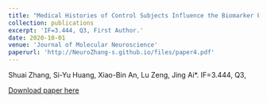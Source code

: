 ```yaml
---
title: "Medical Histories of Control Subjects Influence the Biomarker Potential of Plasma Aβ in Alzheimer’s Disease: a Meta-analysis."
collection: publications
excerpt: 'IF=3.444, Q3, First Author.'
date: 2020-10-01
venue: 'Journal of Molecular Neuroscience'
paperurl: 'http://NeuroZhang-s.github.io/files/paper4.pdf'
---
```

Shuai Zhang, Si-Yu Huang, Xiao-Bin An, Lu Zeng, Jing Ai*. IF=3.444, Q3,

[Download paper here](http://NeuroZhang-s.github.io/files/paper4.pdf)
